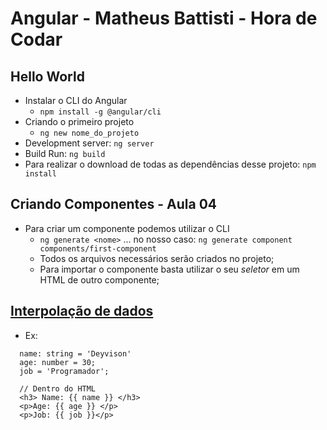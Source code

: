 # Angular - Matheus Battisti - Hora de Codar

## Hello World

- Instalar o CLI do Angular
  - `npm install -g @angular/cli`
- Criando o primeiro projeto
  - `ng new nome_do_projeto`
- Development server: `ng server`
- Build Run: `ng build`
- Para realizar o download de todas as dependências desse projeto: `npm install`

## Criando Componentes - Aula 04
- Para criar um componente podemos utilizar o CLI
    - `ng generate <nome>` ... no nosso caso: `ng generate component components/first-component`
    - Todos os arquivos necessários serão criados no projeto; 
    - Para importar o componente basta utilizar o seu _seletor_ em um HTML de outro componente;

## [Interpolação de dados](https://youtu.be/ZxnuGvoXd5Y?list=PLnDvRpP8Bnex2GQEN0768_AxZg_RaIGmw)
- Ex:
```
  name: string = 'Deyvison'
  age: number = 30;
  job = 'Programador';
  
  // Dentro do HTML
  <h3> Name: {{ name }} </h3>
  <p>Age: {{ age }} </p>
  <p>Job: {{ job }}</p>
```
